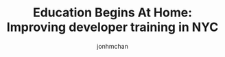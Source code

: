 ---
layout: post
title: 'Education Begins At Home: Improving developer training in NYC'
author: jonhmchan
hero: http://i.stack.imgur.com/TRXOC.png
source: http://blog.stackexchange.com/2015/02/education-begins-at-home-improving-developer-training-in-nyc/
category: engineering
tags: diversity stack-exchange
---
